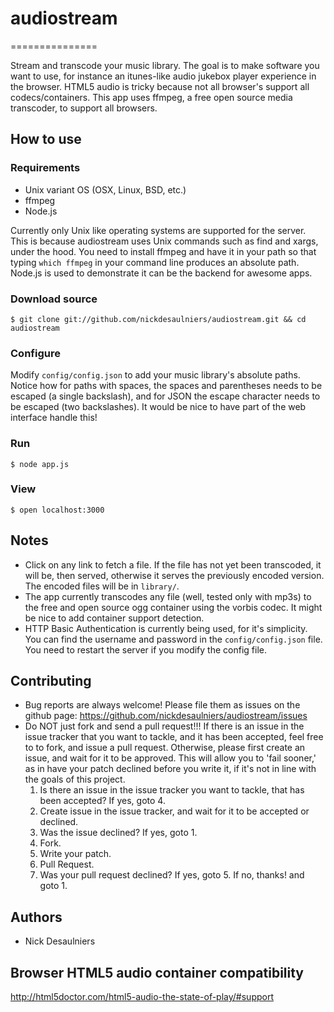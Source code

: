 # audiostream
===============

Stream and transcode your music library.  The goal is to make software you want to use, for instance an itunes-like audio jukebox player experience in the browser.  HTML5 audio is tricky because not all browser's support all codecs/containers.  This app uses ffmpeg, a free open source media transcoder, to support all browsers.

## How to use

### Requirements
* Unix variant OS (OSX, Linux, BSD, etc.)
* ffmpeg
* Node.js

Currently only Unix like operating systems are supported for the server.  This is because audiostream uses Unix commands such as find and xargs, under the hood.
You need to install ffmpeg and have it in your path so that typing `which ffmpeg` in your command line produces an absolute path.
Node.js is used to demonstrate it can be the backend for awesome apps.

### Download source
`$ git clone git://github.com/nickdesaulniers/audiostream.git && cd audiostream`

### Configure
Modify `config/config.json` to add your music library's absolute paths.  Notice how for paths with spaces, the spaces and parentheses needs to be escaped (a single backslash), and for JSON the escape character needs to be escaped (two backslashes).  It would be nice to have part of the web interface handle this!

### Run
`$ node app.js`

### View
`$ open localhost:3000`

## Notes
* Click on any link to fetch a file.  If the file has not yet been transcoded, it will be, then served, otherwise it serves the previously encoded version.  The encoded files will be in `library/`.
* The app currently transcodes any file (well, tested only with mp3s) to the free and open source ogg container using the vorbis codec.  It might be nice to add container support detection.
* HTTP Basic Authentication is currently being used, for it's simplicity.  You can find the username and password in the `config/config.json` file.  You need to restart the server if you modify the config file.

## Contributing
* Bug reports are always welcome!  Please file them as issues on the github page: https://github.com/nickdesaulniers/audiostream/issues
* Do NOT just fork and send a pull request!!!  If there is an issue in the issue tracker that you want to tackle, and it has been accepted, feel free to to fork, and issue a pull request.  Otherwise, please first create an issue, and wait for it to be approved.  This will allow you to 'fail sooner,' as in have your patch declined before you write it, if it's not in line with the goals of this project.
  1. Is there an issue in the issue tracker you want to tackle, that has been accepted? If yes, goto 4.
  2. Create issue in the issue tracker, and wait for it to be accepted or declined.
  3. Was the issue declined?  If yes, goto 1.
  4. Fork.
  5. Write your patch.
  6. Pull Request.
  7. Was your pull request declined?  If yes, goto 5.  If no, thanks! and goto 1.

## Authors
* Nick Desaulniers

## Browser HTML5 audio container compatibility
http://html5doctor.com/html5-audio-the-state-of-play/#support